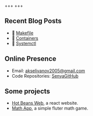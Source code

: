 +++
+++

## Recent Blog Posts

- 🍂 [Makefile](./blog/makefile/)
- 🍁 [Containers](./blog/containers-17-09-23/)
- 🍃 [Systemctl](./blog/systemd-16-09-23/)


## Online Presence

- Email: [akselivanov2005@gmail.com](mailto:akselivanov2005@gmail.com)
- Code Repositories: [SenyaGitHub](https://github.com/senyagithub)

## Some projects

- [Hot Beans Web](https://github.com/senyaGitHub/hot-beans-web), a react website.
- [Math App](https://github.com/senyaGitHub/math-flut-app), a simple fluter math game.
